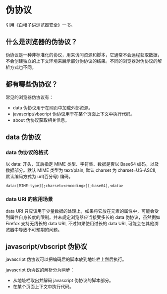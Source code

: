 # 伪协议
引用《白帽子讲浏览器安全》一书。
## 什么是浏览器的伪协议？
伪协议是一种非标准化的协议，用来访问资源和脚本，它通常不会远程获取数据，不会创建独立的上下文环境来展示部分伪协议的结果。不同的浏览器对伪协议的解析方式也不同。
## 都有哪些伪协议？
常见的浏览器伪协议有：
- data 伪协议用于在网页中加载外部资源。
- javascript/vbscript 伪协议用于在某个页面上下文中执行代码。
- about 伪协议获取相关信息。
## data 伪协议
### data 伪协议的格式
以 data: 开头，其后指定 MIME 类型、字符集、数据是否以 Base64 编码，以及数据部分。默认 MIME 类型为 text/plain, 默认 charset 为 charset=US-ASCII, 默认编码方式为 url(百分号) 编码。
~~~
data:[MIME-type][;charset=<encoding>][;base64],<data>
~~~
### data URI 的应用场景
data URI 只应该用于少量数据的处理上，如果将它放在元素的属性中，可能会受到属性自身长度的限制。并未规定浏览器应当接受多长的 data 伪协议，虽然例如 Firefox 支持无线长的 data URI, 不过如果使用过长的 data URI, 可能会在其他浏览器中导致不可预期的问题。
## javascript/vbscript 伪协议
javascript 伪协议可以把编码后的脚本放到地址栏上然后执行。

javascript 伪协议的解析分为两步：
- 从地址栏取出并解码 javascript 伪协议的脚本部分。
- 在某个页面上下文中执行代码。

